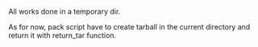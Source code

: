 
All works done in a temporary dir.

As for now, pack script have to create tarball in the current directory and return it with return_tar function.
